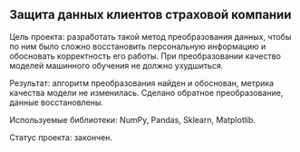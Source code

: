 ## Защита данных клиентов страховой компании
Цель проекта: разработать такой метод преобразования данных, чтобы по ним было сложно восстановить персональную информацию и обосновать корректность его работы. При преобразовании качество моделей машинного обучения не должно ухудшиться.  

Результат: алгоритм преобразования найден и обоснован, метрика качества модели не изменилась. Сделано обратное преобразование, данные восстановлены.  

Используемые библиотеки: NumPy, Pandas, Sklearn, Matplotlib.  

Статус проекта: закончен.
